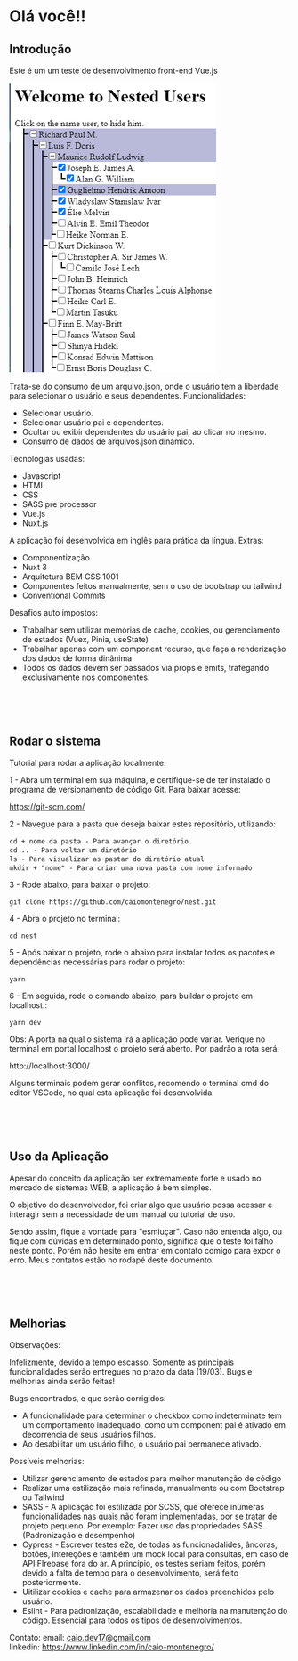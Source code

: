 <h1> Olá você!! </h1>

<h2>Introdução</h2>

<p>Este é um um teste de desenvolvimento front-end Vue.js</p>
<img src="assets/img/capturar.png" alt="nest">

Trata-se do consumo de um arquivo.json, onde o usuário tem a liberdade
para selecionar o usuário e seus dependentes. Funcionalidades:

- Selecionar usuário.
- Selecionar usuário pai e dependentes.
- Ocultar ou exibir dependentes do usuário pai, ao clicar no mesmo.
- Consumo de dados de arquivos.json dinamico.

Tecnologias usadas:

- Javascript
- HTML
- CSS
- SASS pre processor
- Vue.js
- Nuxt.js

A aplicação foi desenvolvida em inglês para prática da língua. 
Extras:

- Componentização
- Nuxt 3 
- Arquitetura BEM CSS 1001
- Componentes feitos manualmente, sem o uso de bootstrap ou tailwind
- Conventional Commits

Desafios auto impostos:

- Trabalhar sem utilizar memórias de cache, cookies, ou gerenciamento de estados (Vuex, Pinia, useState)
- Trabalhar apenas com um component recurso, que faça a renderização dos dados de forma
dinânima
- Todos os dados devem ser passados via props e emits, trafegando exclusivamente nos componentes.

</br></br></br>

<h2>Rodar o sistema</h2>

Tutorial para rodar a aplicação localmente:

1 - Abra um terminal em sua máquina, e certifique-se de ter instalado o 
programa de versionamento de código Git. Para baixar acesse:

https://git-scm.com/

2 - Navegue para a pasta que deseja baixar estes repositório, utilizando:

    cd + nome da pasta - Para avançar o diretório.
    cd .. - Para voltar um diretório
    ls - Para visualizar as pastar do diretório atual
    mkdir + "nome" - Para criar uma nova pasta com nome informado

3 - Rode abaixo, para baixar o projeto:

    git clone https://github.com/caiomontenegro/nest.git

4 - Abra o projeto no terminal:

    cd nest

5 - Após baixar o projeto, rode o abaixo para instalar todos os pacotes
e dependências necessárias para rodar o projeto:

    yarn 

6 - Em seguida, rode o comando abaixo, para buildar o projeto em localhost.:

    yarn dev

Obs: A porta na qual o sistema irá a aplicação pode variar. Verique no terminal
em portal localhost o projeto será aberto. Por padrão a rota será:

http://localhost:3000/

Alguns terminais podem gerar conflitos, recomendo o terminal cmd do editor 
VSCode, no qual esta aplicação foi desenvolvida.

</br></br></br>

<h2>Uso da Aplicação</h2>

Apesar do conceito da aplicação ser extremamente forte e usado no mercado de 
sistemas WEB, a aplicação é bem simples. 

O objetivo do desenvolvedor, foi criar algo que usuário possa acessar e interagir
sem a necessidade de um manual ou tutorial de uso. 

Sendo assim, fique a vontade para "esmiuçar". Caso não entenda algo, ou fique
com dúvidas em determinado ponto, significa que o teste foi falho neste ponto.
Porém não hesite em entrar em contato comigo para expor o erro. Meus contatos
estão no rodapé deste documento.


</br></br></br>

<h2>Melhorias</h2>

Observações:

Infelizmente, devido a tempo escasso. Somente as principais funcionalidades 
serão entregues no prazo da data (19/03). Bugs e melhorias ainda serão feitas!

Bugs encontrados, e que serão corrigidos:

- A funcionalidade para determinar o checkbox como indeterminate tem um comportamento
inadequado, como um component pai é ativado em decorrencia de seus usuários filhos.
- Ao desabilitar um usuário filho, o usuário pai permanece ativado.

Possíveis melhorias:

- Utilizar gerenciamento de estados para melhor manutenção de código
- Realizar uma estilização mais refinada, manualmente ou com Bootstrap ou Tailwind
- SASS - A aplicação foi estilizada por SCSS, que oferece inúmeras funcionalidades nas quais
não foram implementadas, por se tratar de projeto pequeno. Por exemplo:
Fazer uso das propriedades SASS.  (Padronização e desempenho)
- Cypress - Escrever testes e2e, de todas as funcionadalides, âncoras, botões, intereções
e também um mock local para consultas, em caso de API FIrebase fora do ar.
A princípio, os testes seriam feitos, porém devido a falta de tempo para o desenvolvimento, 
será feito posteriormente.
- Uitilizar cookies e cache para armazenar os dados preenchidos pelo usuário.
- Eslint - Para padronização, escalabilidade e melhoria na manutenção do código. Essencial
para todos os tipos de desenvolvimentos.


Contato:
email: caio.dev17@gmail.com </br>
linkedin: https://www.linkedin.com/in/caio-montenegro/

